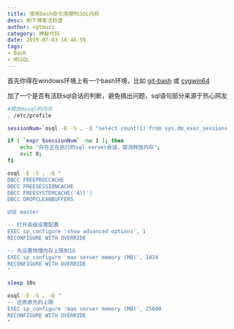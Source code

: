 ```yaml
---
title: 使用bash命令清理MSSQL内存
desc: 刷下博客活跃度
author: ngtmuzi
category: 神秘代码
date: 2019-07-03 16:46:59
tags: 
- Bash
- MSSQL
---
```


首先你得在windows环境上有一个bash环境，比如 [git-bash](https://gitforwindows.org) 或 [cygwin64](https://cygwin.com/index.html)

加了一个是否有活跃sql会话的判断，避免搞出问题，sql语句部分来源于热心网友

```bash
#释放mssql的内存
. /etc/profile

sessionNum=`osql -E -S . -Q "select count(1) from sys.dm_exec_sessions where status!='sleeping'" | sed -n 3p | tr -d [:blank:] | tr -d [:cntrl:]`

if [ `expr $sessionNum` -ne 1 ]; then
	echo "存在正在执行的sql server会话，取消释放内存";
	exit 0;
fi

osql -E -S . -Q "
DBCC FREEPROCCACHE
DBCC FREESESSIONCACHE
DBCC FREESYSTEMCACHE('All')
DBCC DROPCLEANBUFFERS

USE master

-- 打开高级设置配置 
EXEC sp_configure 'show advanced options', 1
RECONFIGURE WITH OVERRIDE

-- 先设置物理内存上限到1G 
EXEC sp_configure 'max server memory (MB)', 1024
RECONFIGURE WITH OVERRIDE
"

sleep 10s

osql -E -S . -Q "
-- 还原原先的上限 
EXEC sp_configure 'max server memory (MB)', 25600
RECONFIGURE WITH OVERRIDE
"
```
